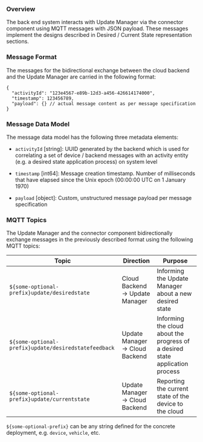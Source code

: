 ### Overview
The back end system interacts with Update Manager via the connector component using MQTT messages with JSON payload. These messages implement the designs described in Desired / Current State representation sections. 

### Message Format
The messages for the bidirectional exchange between the cloud backend and the Update Manager are carried in the following format:

```
{
  "activityId": "123e4567-e89b-12d3-a456-426614174000",
  "timestamp": 123456789,
  "payload": {} // actual message content as per message specification
}
```

### Message Data Model
The message data model has the following three metadata elements:

- `activityId` [string]: UUID generated by the backend which is used for correlating a set of device / backend messages with an activity entity (e.g. a desired state application process) on system level

- `timestamp` [int64]: Message creation timestamp. Number of milliseconds that have elapsed since the Unix epoch (00:00:00 UTC on 1 January 1970)

- `payload` [object]: Custom, unstructured message payload per message specification

### MQTT Topics
The Update Manager and the connector component bidirectionally exchange messages in the previously described format using the following MQTT topics:

| Topic | Direction | Purpose |
| - | - | - |
| `${some-optional-prefix}update/desiredstate` | Cloud Backend -> Update Manager | Informing the Update Manager about a new desired state |
| `${some-optional-prefix}update/desiredstatefeedback` | Update Manager -> Cloud Backend | Informing the cloud about the progress of a desired state application process |
| `${some-optional-prefix}update/currentstate` | Update Manager -> Cloud Backend | Reporting the current state of the device to the cloud |

`${some-optional-prefix}` can be any string defined for the concrete deployment, e.g. `device`, `vehicle`, etc.

